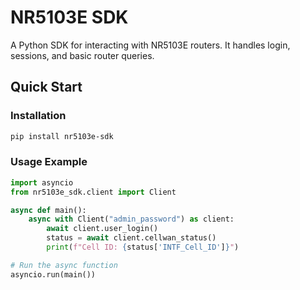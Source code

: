 # NR5103E SDK

A Python SDK for interacting with NR5103E routers. It handles login, sessions, and basic router queries.

## Quick Start

### Installation

```sh
pip install nr5103e-sdk
```

### Usage Example

```python
import asyncio
from nr5103e_sdk.client import Client

async def main():
    async with Client("admin_password") as client:
        await client.user_login()
        status = await client.cellwan_status()
        print(f"Cell ID: {status['INTF_Cell_ID']}")

# Run the async function
asyncio.run(main())
```

